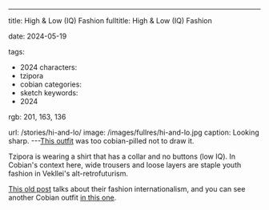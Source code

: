 ---
title: High & Low (IQ) Fashion
fulltitle: High & Low (IQ) Fashion

date: 2024-05-19

tags:
- 2024
characters:
- tzipora
- cobian
categories:
- sketch
keywords:
- 2024

rgb: 201, 163, 136

url: /stories/hi-and-lo/
image: /images/fullres/hi-and-lo.jpg
caption: Looking sharp.
---[This outfit](https://www.instagram.com/pesty_contenders/p/C6nkYcvtRMj/) was too cobian-pilled not to draw it.

Tzipora is wearing a shirt that has a collar and no buttons (low IQ). In Cobian's context here, wide trousers and loose layers are staple youth fashion in Vekllei's alt-retrofuturism.

[This old post](/stories/antifashion/) talks about their fashion internationalism, and you can see another Cobian outfit [in this one](/stories/lounge/).

